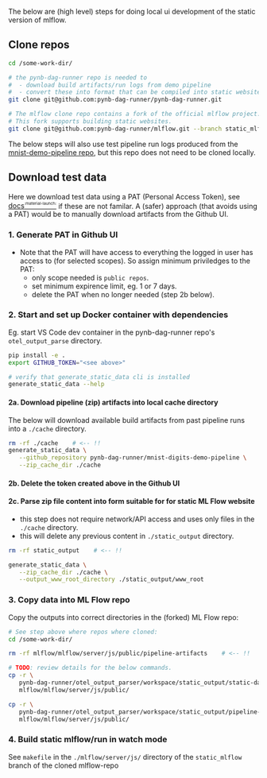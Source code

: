 The below are (high level) steps for doing local ui development of the static version of mlflow.

## Clone repos

```bash
cd /some-work-dir/

# the pynb-dag-runner repo is needed to
#  - download build artifacts/run logs from demo pipeline
#  - convert these into format that can be compiled into static website
git clone git@github.com:pynb-dag-runner/pynb-dag-runner.git

# The mlflow clone repo contains a fork of the official mlflow project.
# This fork supports building static websites.
git clone git@github.com:pynb-dag-runner/mlflow.git --branch static_mlflow
```

The below steps will also use test pipeline run logs produced from the [mnist-demo-pipeline repo](https://github.com/pynb-dag-runner/mnist-digits-demo-pipeline), but this repo does not need to be cloned locally.

## Download test data
Here we download test data using a PAT (Personal Access Token), see [docs<sup><sup><sub>:material-launch:</sub></sup></sup>](https://docs.github.com/en/authentication/keeping-your-account-and-data-secure/creating-a-personal-access-token) if these are not familar. A (safer) approach (that avoids using a PAT) would be to manually download artifacts from the Github UI.

### 1. Generate PAT in Github UI
 - Note that the PAT will have access to everything the logged in user has access to (for selected scopes). So assign minimum priviledges to the PAT:
   - only scope needed is `public repos`.
   - set minimum expirence limit, eg. 1 or 7 days.
   - delete the PAT when no longer needed (step 2b below).

### 2. Start and set up Docker container with dependencies
Eg. start VS Code dev container in the pynb-dag-runner repo's `otel_output_parse` directory.

```bash
pip install -e .
export GITHUB_TOKEN="<see above>"

# verify that generate_static_data cli is installed
generate_static_data --help
```

#### 2a. Download pipeline (zip) artifacts into local cache directory
The below will download available build artifacts from past pipeline runs into a `./cache` directory.
```bash
rm -rf ./cache    # <-- !!
generate_static_data \
   --github_repository pynb-dag-runner/mnist-digits-demo-pipeline \
   --zip_cache_dir ./cache
```
#### 2b. Delete the token created above in the Github UI

#### 2c. Parse zip file content into form suitable for for static ML Flow website
- this step does not require network/API access and uses only files in the `./cache` directory.
- this will delete any previous content in `./static_output` directory.

```bash
rm -rf static_output    # <-- !!

generate_static_data \
   --zip_cache_dir ./cache \
   --output_www_root_directory ./static_output/www_root
```

### 3. Copy data into ML Flow repo

Copy the outputs into correct directories in the (forked) ML Flow repo:

```bash
# See step above where repos where cloned:
cd /some-work-dir/

rm -rf mlflow/mlflow/server/js/public/pipeline-artifacts    # <-- !!

# TODO: review details for the below commands.
cp -r \
   pynb-dag-runner/otel_output_parser/workspace/static_output/static-data.json \
   mlflow/mlflow/server/js/public/

cp -r \
   pynb-dag-runner/otel_output_parser/workspace/static_output/pipeline-artifacts \
   mlflow/mlflow/server/js/public/

```

### 4. Build static mlflow/run in watch mode

See `makefile` in the `./mlflow/server/js/` directory of the `static_mlflow` branch of the cloned mlflow-repo
